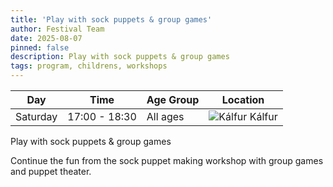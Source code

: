 ```yaml
---
title: 'Play with sock puppets & group games'
author: Festival Team
date: 2025-08-07
pinned: false
description: Play with sock puppets & group games
tags: program, childrens, workshops
---
```


<script>
    import Image from  '$lib/Image.svelte'
</script>

| Day | Time | Age Group | Location |
|---------|-------|--------|---|
| Saturday | 17:00 - 18:30 | All ages | ![Kálfur](img/kort/dyr_600px/kalfur.png) Kálfur |

Play with sock puppets & group games

Continue the fun from the sock puppet making workshop with group games and puppet theater.

<!-- <Image 
  src='program/childrens-workshops/27-improvisation.png'
  caption='Play with sock puppets & group games'
  alt='Play with sock puppets & group games'
  width='50%'/>  -->